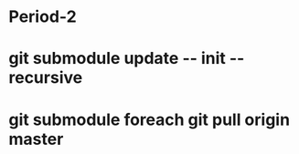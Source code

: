 # Period-2
# git submodule update -- init --recursive
# git submodule foreach git pull origin master
